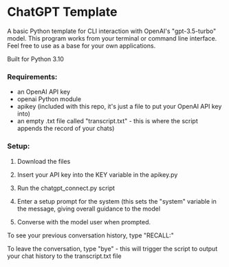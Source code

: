 # ChatGPT Template #

A basic Python template for CLI interaction with OpenAI's "gpt-3.5-turbo" model. This program works from your terminal or command line interface. Feel free to use as a base for your own applications.

Built for Python 3.10

### Requirements: ###
- an OpenAI API key
- openai Python module
- apikey (included with this repo, it's just a file to put your OpenAI API key into)
- an empty .txt file called "transcript.txt" - this is where the script appends the record of your chats)

### Setup: ###
1) Download the files

2) Insert your API key into the KEY variable in the apikey.py 

3) Run the chatgpt_connect.py script

4) Enter a setup prompt for the system (this sets the "system" variable in the message, giving overall guidance to the model

5) Converse with the model user when prompted.
  
  To see your previous conversation history, type "RECALL:"
  
  To leave the conversation, type "bye" - this will trigger the script to output your chat history to the transcript.txt file
  



